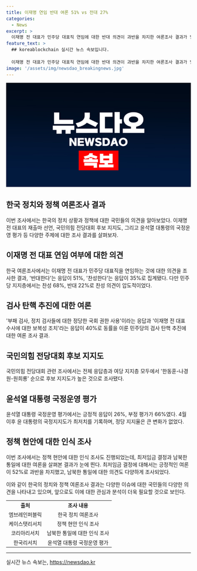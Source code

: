 ```yaml
---
title: 이재명 연임 반대 여론 51% vs 전대 27%
categories:
  - News
excerpt: >
  이재명 전 대표가 민주당 대표직 연임에 대한 반대 의견이 과반을 차지한 여론조사 결과가 발표되었다. 국민의힘 전당대회 관련 조사에서는 한동훈, 나경원, 원희룡 순으로 지지도가 높았으며, 윤석열 대통령의 국정지지도가 최저치를 기록했다. 또한 정책 현안에 대한 인식 조사에서는 최저임금 결정에 긍정적인 의견이 52%였고, 남북한 통일에 대한 여론조사 결과도 발표되었다. (요약문 속 정보 출처 : 연합뉴스)
feature_text: >
  ## koreablockchain 실시간 뉴스 속보입니다.

  이재명 전 대표가 민주당 대표직 연임에 대한 반대 의견이 과반을 차지한 여론조사 결과가 발표되었다. 국민의힘 전당대회 관련 조사에서는 한동훈, 나경원, 원희룡 순으로 지지도가 높았으며, 윤석열 대통령의 국정지지도가 최저치를 기록했다. 또한 정책 현안에 대한 인식 조사에서는 최저임금 결정에 긍정적인 의견이 52%였고, 남북한 통일에 대한 여론조사 결과도 발표되었다. (요약문 속 정보 출처 : 연합뉴스)
image: '/assets/img/newsdao_breakingnews.jpg'
---
```


<p><img src="/assets/img/newsdao_breakingnews.jpg" alt="koreablockchain 속보" /></p>

<h2>한국 정치와 정책 여론조사 결과</h2>

<p data-ke-size="size16">이번 조사에서는 한국의 정치 상황과 정책에 대한 국민들의 의견을 알아보았다. 이재명 전 대표의 재출마 선언, 국민의힘 전당대회 후보 지지도, 그리고 윤석열 대통령의 국정운영 평가 등 다양한 주제에 대한 조사 결과를 살펴보자.</p>

<h2>이재명 전 대표 연임 여부에 대한 의견</h2>

<p data-ke-size="size16">한국 여론조사에서는 이재명 전 대표가 민주당 대표직을 연임하는 것에 대한 의견을 조사한 결과, '반대한다'는 응답이 51%, '찬성한다'는 응답이 35%로 집계됐다. 다만 민주당 지지층에서는 찬성 68%, 반대 22%로 찬성 의견이 압도적이었다.</p>

<h2>검사 탄핵 추진에 대한 여론</h2>

<p data-ke-size="size16">'부패 검사, 정치 검사들에 대한 정당한 국회 권한 사용'이라는 응답과 '이재명 전 대표 수사에 대한 보복성 조치'라는 응답이 40%로 동률을 이룬 민주당의 검사 탄핵 추진에 대한 여론 조사 결과.</p>

<h2>국민의힘 전당대회 후보 지지도</h2>

<p data-ke-size="size16">국민의힘 전당대회 관련 조사에서는 전체 응답층과 여당 지지층 모두에서 '한동훈-나경원-원희룡' 순으로 후보 지지도가 높은 것으로 조사됐다. </p>

<h2>윤석열 대통령 국정운영 평가</h2>

<p data-ke-size="size16">윤석열 대통령 국정운영 평가에서는 긍정적 응답이 26%, 부정 평가가 66%였다. 4월 이후 윤 대통령의 국정지지도가 최저치를 기록하며, 정당 지지율은 큰 변화가 없었다.</p>

<h2>정책 현안에 대한 인식 조사</h2>

<p data-ke-size="size16">이번 조사에서는 정책 현안에 대한 인식 조사도 진행되었는데, 최저임금 결정과 남북한 통일에 대한 여론을 살펴본 결과가 눈에 띈다. 최저임금 결정에 대해서는 긍정적인 여론이 52%로 과반을 차지했고, 남북한 통일에 대한 의견도 다양하게 조사되었다.</p>

<p data-ke-size="size16">이와 같이 한국의 정치와 정책 여론조사 결과는 다양한 이슈에 대한 국민들의 다양한 의견을 나타내고 있으며, 앞으로도 이에 대한 관심과 분석이 더욱 필요할 것으로 보인다.</p>

<table style="width: 100%;" data-ke-style="style3">
<tbody>
<tr>
<td style="text-align: center; height: 17px;"><b>출처</b></td>
<td style="text-align: center; height: 17px;"><b>조사 내용</b></td>
</tr>
<tr>
<td style="text-align: center; height: 17px;">엠브레인퍼블릭</td>
<td style="text-align: center; height: 17px;">한국 정치 여론조사</td>
</tr>
<tr>
<td style="text-align: center; height: 17px;">케이스탯리서치</td>
<td style="text-align: center; height: 17px;">정책 현안 인식 조사</td>
</tr>
<tr>
<td style="text-align: center; height: 17px;">코리아리서치</td>
<td style="text-align: center; height: 17px;">남북한 통일에 대한 인식 조사</td>
</tr>
<tr>
<td style="text-align: center; height: 17px;">한국리서치</td>
<td style="text-align: center; height: 17px;">윤석열 대통령 국정운영 평가</td>
</tr>
</tbody>
</table>

<hr data-ke-style="style2">
실시간 뉴스 속보는, <a href="https://newsdao.kr" rel="dofollow">https://newsdao.kr</a>



